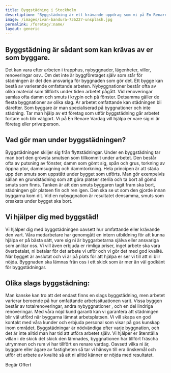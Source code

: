 ```yaml
---
title: Byggstädning i Stockholm
descrtiption: "Byggstädning är ett krävande uppdrag som vi på En Renare Vardag AB utför med professionalism och hög kvalité"
image: /images/ivan-bandura-736227-unsplash.jpg
permalink: /foretag/:name/
layout: generic
---
```

## Byggstädning är sådant som kan krävas av er som byggare. 

Det kan vara efter arbeten i trapphus, nybyggnader, lägenheter, villor, renoveringar osv.. Om det inte är byggföretaget själv som står för städningen är det den ansvariga för byggnaden som gör det. Ett bygge kan bestå av varierande omfattande arbeten. Nybyggnationer består ofta av olika material som tillförts under tiden arbetet pågått. Vid renoveringar samlas ofta damm och smuts i krypin och på fönster. Detsamma gäller de flesta byggnationer av olika slag. Är arbetet omfattande kan städningen bli därefter. Som byggare är man specialiserad på byggnationer och inte städning. Tar man hjälp av ett företag som utför byggstädning går arbetet fortare och blir välgjort. Vi på En Renare Vardag vill hjälpa er vare sig ni är företag eller privatperson.

## Vad gör man under byggstädningen?
    
Byggstädningen skiljer sig från flyttstädningar. Under en byggstädning tar man bort den grövsta smutsen som tillkommit under arbetet. Den består ofta av putsning av fönster, damm som gömt sig, spån och grus, torkning av öppna ytor, dammsugning och dammtorkning. Hela principen är att städa upp den smuts som uppstått under bygget som utförts. Man gör exempelvis sällan en grundstädning som att göra platser sterila och ta bort all gömd smuts som finns. Tanken är att den smuts byggaren tagit fram ska bort, städningen gör platsen fin och ren igen. Den ska se ut som den gjorde innan byggarna kom dit. Vid en nybyggnation är resultatet densamma, smuts som orsakats under bygget ska bort.

## Vi hjälper dig med byggstäd!


Vi hjälper dig med byggstädningen oavsett hur omfattande eller krävande den vart. Våra medarbetare har genomgått en intern utbildning för att kunna hjälpa er på bästa sätt, vare sig ni är byggarbetarna själva eller ansvariga som anlitar oss. Vi vill även erbjuda er rimliga priser, inget arbete ska vara överbetalat, ni betalar för det arbete vi utför och vi gör det med god kvalité. När bygget är avslutat och vi är på plats för att hjälpa er ser vi till att ni blir nöjda. Byggnaden ska lämnas från oss i ett skick som är mer än väl godkänt för byggstädningar.

## Olika slags byggstädning:

Man kanske kan tro att det endast finns en slags byggstädning, men arbetet varierar beroende på hur omfattande arbetssituationen varit. Vissa byggen består av totalrenoveringar, andra nybyggnationer , och en del lindriga renoveringar. Med våra nöjd kund garanti kan vi garantera att städningen blir väl utförd när byggarna lämnat arbetsplatsen. Vi vill skapa en god kontakt med våra kunder och erbjuda personal som visar på gos kunskap inom området. Byggstädningar är nödvändiga efter varje byggnation, och det är inte alltid man har tid att utföra arbetet själv. Vi hjälper er återställa villan i de skick det skick den lämnades, byggnationen har tillfört fräscha utrymmen och rum vi har tillfört en renare vardag. Oavsett vilka ni är, byggare eller ägare av fastigheten så tar vi hänsyn till era önskemål och utför ett arbete av kvalité så att ni alltid känner er nöjda med resultatet.

Begär Offert
